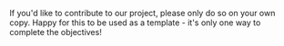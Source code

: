 If you'd like to contribute to our project, please only do so on your own copy. Happy for this to be used as a template - it's only one way to complete the objectives!
